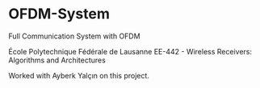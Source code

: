 # OFDM-System
Full Communication System with OFDM

École Polytechnique Fédérale de Lausanne
EE-442 - Wireless Receivers: Algorithms and Architectures

Worked with Ayberk Yalçın on this project.
